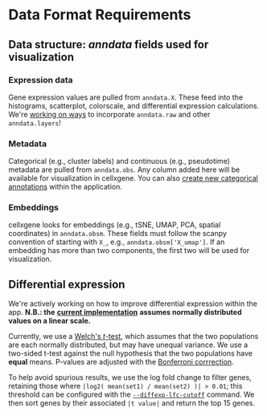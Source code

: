 # Data Format Requirements

## Data structure: _anndata_ fields used for visualization

### Expression data

Gene expression values are pulled from `anndata.X`. These feed into the histograms, scatterplot, colorscale, and differential expression calculations. We're [working on ways](https://github.com/chanzuckerberg/cellxgene/issues/689) to incorporate `anndata.raw` and other `anndata.layers`!

### Metadata

Categorical \(e.g., cluster labels\) and continuous \(e.g., pseudotime\) metadata are pulled from `anndata.obs`. Any column added here will be available for visualization in cellxgene. You can also [create new categorical annotations](https://github.com/chanzuckerberg/cellxgene/blob/main/docs/posts/annotations) within the application.

### Embeddings

cellxgene looks for embeddings \(e.g., tSNE, UMAP, PCA, spatial coordinates\) in `anndata.obsm`. These fields must follow the scanpy convention of starting with `X_`, e.g., `anndata.obsm['X_umap']`. If an embedding has more than two components, the first two will be used for visualization.

## Differential expression

We're actively working on how to improve differential expression within the app. **N.B.: the** [**current implementation**](https://github.com/chanzuckerberg/cellxgene/blob/main/server/app/scanpy_engine/diffexp.py#L40) **assumes normally distributed values on a linear scale.**

Currently, we use a [Welch's _t_-test](https://en.wikipedia.org/wiki/Welch%27s_t-test), which assumes that the two populations are each normally distributed, but may have unequal variance. We use a two-sided t-test against the null hypothesis that the two populations have **equal** means. P-values are adjusted with the [Bonferroni corrrection](https://en.wikipedia.org/wiki/Bonferroni_correction).

To help avoid spurious results, we use the log fold change to filter genes, retaining those where `|log2( mean(set1) / mean(set2) )| > 0.01`; this threshold can be configured with the [`--diffexp-lfc-cutoff`](https://github.com/chanzuckerberg/cellxgene/blob/main/docs/posts/launch) command. We then sort genes by their associated `|t value|` and return the top 15 genes.


